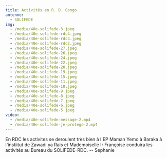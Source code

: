```yaml
---
title: Activités en R. D. Congo
antenne:
  - SOLIFEDE
img:
  - /media/40e-solifede-3.jpeg
  - /media/40e-solifede-rdc4.jpeg
  - /media/40e-solifede-rdc3.jpeg
  - /media/40e-solifede-rdc2.jpeg
  - /media/40e-solifede-27.jpeg
  - /media/40e-solifede-26.jpeg
  - /media/40e-solifede-24.jpeg
  - /media/40e-solifede-22.jpeg
  - /media/40e-solifede-20.jpeg
  - /media/40e-solifede-19.jpeg
  - /media/40e-solifede-15.jpeg
  - /media/40e-solifede-11.jpeg
  - /media/40e-solifede-10.jpeg
  - /media/40e-solifede-9.jpeg
  - /media/40e-solifede-8.jpeg
  - /media/40e-solifede-7.jpeg
  - /media/40e-solifede-6.jpeg
  - /media/40e-solifede-5.jpeg
video:
  - /media/40e-solifede-message-2.mp4
  - /media/40e-solifede-je-protege-2.mp4
---
```

En RDC les activites se deroulent très bien à l'EP Maman Yemo à Baraka à l'instiitut de Zawadi ya Rais et Mademoiselle Ir Françoise conduira les activités au Bureau du SOLIFEDE-RDC. -- Sephanie

